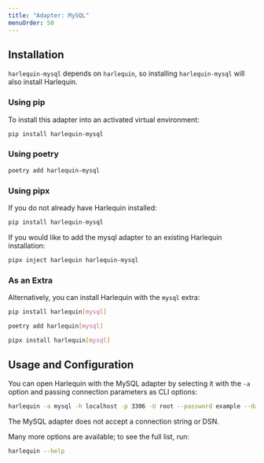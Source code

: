 ```yaml
---
title: "Adapter: MySQL"
menuOrder: 50
---
```


## Installation

`harlequin-mysql` depends on `harlequin`, so installing `harlequin-mysql` will also install Harlequin.

### Using pip

To install this adapter into an activated virtual environment:

```bash
pip install harlequin-mysql
```

### Using poetry

```bash
poetry add harlequin-mysql
```

### Using pipx

If you do not already have Harlequin installed:

```bash
pip install harlequin-mysql
```

If you would like to add the mysql adapter to an existing Harlequin installation:

```bash
pipx inject harlequin harlequin-mysql
```

### As an Extra

Alternatively, you can install Harlequin with the `mysql` extra:

```bash
pip install harlequin[mysql]
```

```bash
poetry add harlequin[mysql]
```

```bash
pipx install harlequin[mysql]
```

## Usage and Configuration

You can open Harlequin with the MySQL adapter by selecting it with the `-a` option and passing connection parameters as CLI options:

```bash
harlequin -a mysql -h localhost -p 3306 -U root --password example --database dev
```

The MySQL adapter does not accept a connection string or DSN.

Many more options are available; to see the full list, run:

```bash
harlequin --help
```
